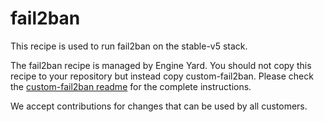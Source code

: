 # fail2ban

This recipe is used to run fail2ban on the stable-v5 stack.

The fail2ban recipe is managed by Engine Yard. You should not copy this recipe to your repository but instead copy custom-fail2ban. Please check the [custom-fail2ban readme](../../custom-cookbooks/fail2ban/cookbooks/custom-fail2ban) for the complete instructions.

We accept contributions for changes that can be used by all customers.
